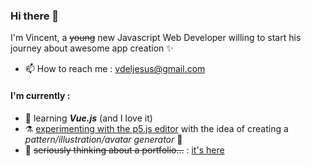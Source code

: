 ### Hi there 👋

I'm Vincent, a ~~young~~ new Javascript Web Developer willing to start his journey about awesome app creation ✨
- 📫 How to reach me : vdeljesus@gmail.com

#### I'm currently :

- 🤩 learning _**Vue.js**_ (and I love it)
- ⚗ [experimenting with the p5.js editor](https://editor.p5js.org/vincent-DelJesus/collections/2n6-2iQ4J) with the idea of creating a *pattern/illustration/avatar generator* 🤫
- 🤯 ~~seriously thinking about a portfolio...~~ : [it's here](https://v-dj.github.io/)

